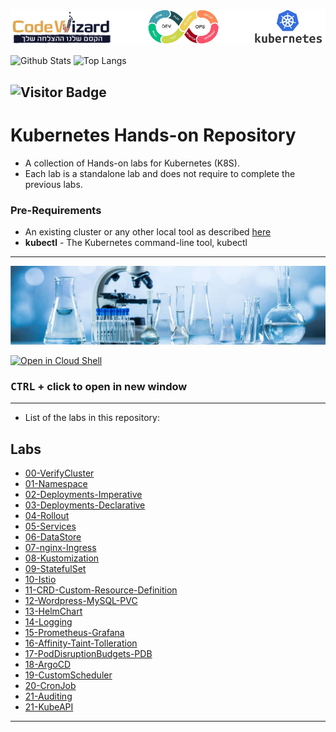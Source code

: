 ![](./resources/k8s-logos.png)

![Github Stats](https://github-readme-stats.vercel.app/api?username=nirgeier&count_private=true&show_icons=true&include_all_commits=true)
![Top Langs](https://github-readme-stats.vercel.app/api/top-langs/?username=nirgeier&hide=TeX&layout=compact)

![Visitor Badge](https://visitor-badge.laobi.icu/badge?page_id=nirgeier)
---
# Kubernetes Hands-on Repository

- A collection of Hands-on labs for Kubernetes (K8S).
- Each lab is a standalone lab and does not require to complete the previous labs.

### Pre-Requirements
- An existing cluster or any other local tool as described [here](https://kubernetes.io/docs/tasks/tools/)
- **kubectl** - The Kubernetes command-line tool, kubectl

---

![](./resources/lab.jpg)

[![Open in Cloud Shell](https://gstatic.com/cloudssh/images/open-btn.svg)](https://console.cloud.google.com/cloudshell/editor?cloudshell_git_repo=https://github.com/nirgeier/KubernetesLabs)
### **<kbd>CTRL</kbd> + click to open in new window**   

---

- List of the labs in this repository:

## Labs
- [00-VerifyCluster](Labs/00-VerifyCluster)
- [01-Namespace](Labs/01-Namespace)
- [02-Deployments-Imperative](Labs/02-Deployments-Imperative)
- [03-Deployments-Declarative](Labs/03-Deployments-Declarative)
- [04-Rollout](Labs/04-Rollout)
- [05-Services](Labs/05-Services)
- [06-DataStore](Labs/06-DataStore)
- [07-nginx-Ingress](Labs/07-nginx-Ingress)
- [08-Kustomization](Labs/08-Kustomization)
- [09-StatefulSet](Labs/09-StatefulSet)
- [10-Istio](Labs/10-Istio)
- [11-CRD-Custom-Resource-Definition](Labs/11-CRD-Custom-Resource-Definition)
- [12-Wordpress-MySQL-PVC](Labs/12-Wordpress-MySQL-PVC)
- [13-HelmChart](Labs/13-HelmChart)
- [14-Logging](Labs/14-Logging)
- [15-Prometheus-Grafana](Labs/15-Prometheus-Grafana)
- [16-Affinity-Taint-Tolleration](Labs/16-Affinity-Taint-Tolleration)
- [17-PodDisruptionBudgets-PDB](Labs/17-PodDisruptionBudgets-PDB)
- [18-ArgoCD](Labs/18-ArgoCD)
- [19-CustomScheduler](Labs/19-CustomScheduler)
- [20-CronJob](Labs/20-CronJob)
- [21-Auditing](Labs/21-Auditing)
- [21-KubeAPI](Labs/21-KubeAPI)
---
    
